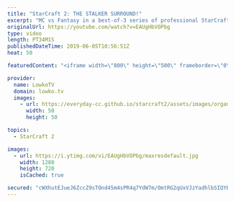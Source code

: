 ```yaml
---
title: "StarCraft 2: THE STALKER SURROUND!"
excerpt: "MC vs Fantasy in a best-of-3 series of professional StarCraft 2. Subscribe for more videos: http://lowko.tv/youtube More StarCraft 2: https://youtu.be/EQ_JvXQFDEU  A really fun series. MC is one of the most well known names in the StarCraft 2 community, and after a hiatus of several years he's back to"
originalUrl: https://youtube.com/watch?v=EAUgHbVOPbg
type: video
length: PT34M1S
publishedDateTime: 2019-06-05T10:56:51Z
heat: 50

featuredContent: "<iframe width=\"800\" height=\"500\" frameborder=\"0\" src=\"https://www.youtube.com/embed/EAUgHbVOPbg\" allow=\"accelerometer; autoplay; encrypted-media; gyroscope; picture-in-picture\" allowfullscreen></iframe>"

provider:
  name: LowkoTV
  domain: lowko.tv
  images:
    - url: https://everyday-cc.github.io/starcraft2/assets/images/organizations/lowko.tv-50x50.jpg
      width: 50
      height: 50

topics:
  - StarCraft 2

images:
  - url: https://i.ytimg.com/vi/EAUgHbVOPbg/maxresdefault.jpg
    width: 1280
    height: 720
    isCached: true

secured: "cWXhutEJueJ6ZccZ9sTOnd45m4sPR4q7YdW7m/OmtRG2qUxVJzYadhlbSIQYE/5hJPjiC0LnkrQz/1RKVzD0UMZKVvAE8swYF/7X6b1b+pwHQKwSUVXgTz7psmr0g7Gse0jvxbHlZuLd5viNsZGnNl2J3WRRqfE819XK1r0RR0xcLEOA3rhZydPwexpOhYVgDABnlZPNzj7XFlMbSRl1IN5/qt8VtZ4tVK1cwNLDIPb+keNYcps62YkNCmGlgv/6tXjxr/0aAg/Y9EG2TRTnikyW26e/ywIkRPMeVseOhTCE1XZ8EqzfCPEdCAac47wJYOLreeNFib5RMMK3cIpjwIIT0d9J9TAfWkVmqH4oVWa/JPUfaNGAWyzn8azXoVp8SwgphPPTU7VBQcwJz/uWzjCZsnZDXH7e6rMDRCt3a/o=;5ekLz8NjMfB8eL83NAmstA=="
---
```


